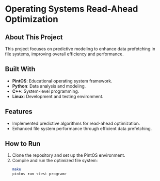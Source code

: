 # Operating Systems Read-Ahead Optimization

## About This Project
This project focuses on predictive modeling to enhance data prefetching in file systems, improving overall efficiency and performance.

## Built With
- **PintOS**: Educational operating system framework.
- **Python**: Data analysis and modeling.
- **C++**: System-level programming.
- **Linux**: Development and testing environment.

## Features
- Implemented predictive algorithms for read-ahead optimization.
- Enhanced file system performance through efficient data prefetching.

## How to Run
1. Clone the repository and set up the PintOS environment.
2. Compile and run the optimized file system:
   ```bash
   make
   pintos run <test-program>
